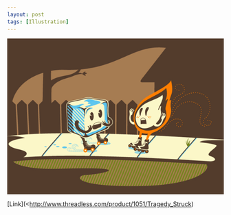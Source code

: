 ```yaml
---
layout: post
tags: [Illustration]
---
```


<div style="background:#533C2C; margin-bottom:10px">
	<img src='/img/tragedy-struck-on-threadless.png' alt='My Threadless print' style="margin:auto; display:block;">
</div>

[Link](<http://www.threadless.com/product/1051/Tragedy_Struck)
